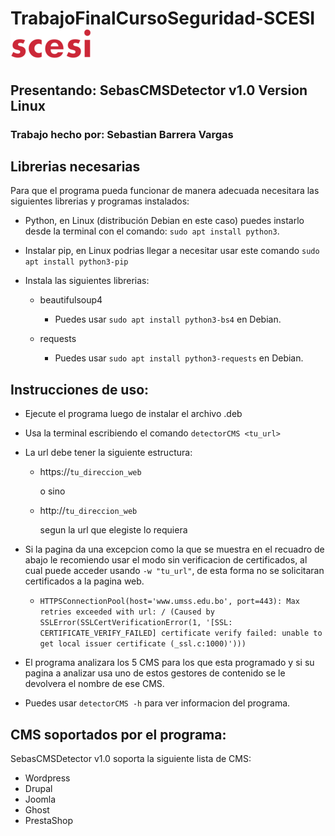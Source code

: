 # TrabajoFinalCursoSeguridad-SCESI [![Logo de la SCESI][logo-SCESI]][enlaceSCESI]
## Presentando: SebasCMSDetector v1.0 Version Linux
### Trabajo hecho por: Sebastian Barrera Vargas
## Librerias necesarias
Para que el programa pueda funcionar de manera adecuada necesitara las siguientes librerias y programas instalados:

* Python, en Linux (distribución Debian en este caso) puedes instarlo desde la terminal con el comando: `sudo apt install python3`.

* Instalar pip, en Linux podrias llegar a necesitar usar este comando `sudo apt install python3-pip`

* Instala las siguientes librerias:
    * beautifulsoup4

        * Puedes usar `sudo apt install python3-bs4` en Debian.
    * requests
        * Puedes usar `sudo apt install python3-requests` en Debian.

## Instrucciones de uso:
* Ejecute el programa luego de instalar el archivo .deb
* Usa la terminal escribiendo el comando `detectorCMS <tu_url>`
* La url debe tener la siguiente estructura:

    * https://`tu_direccion_web`

        o sino 

    * http://`tu_direccion_web`

      segun la url que elegiste lo requiera
* Si la pagina da una excepcion como la que se muestra en el recuadro de abajo le recomiendo usar el modo sin verificacion de certificados, al cual puede acceder usando `-w "tu_url"`, de esta forma no se solicitaran certificados a la pagina web. 

    * `HTTPSConnectionPool(host='www.umss.edu.bo', port=443): Max retries exceeded with url: / (Caused by SSLError(SSLCertVerificationError(1, '[SSL: CERTIFICATE_VERIFY_FAILED] certificate verify failed: unable to get local issuer certificate (_ssl.c:1000)')))`
* El programa analizara los 5 CMS para los que esta programado y si su pagina a analizar usa uno de estos gestores de contenido se le devolvera el nombre de ese CMS.
* Puedes usar `detectorCMS -h` para ver informacion del programa.

## CMS soportados por el programa:

SebasCMSDetector v1.0 soporta la siguiente lista de CMS:

* Wordpress
* Drupal
* Joomla
* Ghost
* PrestaShop

[logo-SCESI]: https://github.com/SebastianBarreraVargas/Git/blob/main/Imagenes/scesi-para-fondo-claro-1.png
[enlaceSCESI]: https://www.scesi.org